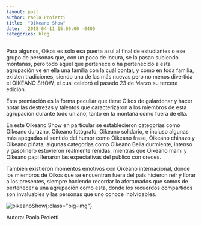 ```yaml
---
layout: post
author: Paola Proietti
title:  "Oikeano Show"
date:   2018-04-11 15:00:00 -0400
categories: blog
---
```


Para algunos, Oikos es solo esa puerta azul al final de estudiantes o ese grupo de personas que, con un poco de locura, se la pasan subiendo montañas, pero todo aquel que pertenece o ha pertenecido a esta agrupación ve en ella una familia con la cuál contar, y como en toda familia, existen tradiciones, siendo una de las más nuevas pero no menos divertida el OIKEANO SHOW, el cual celebró el pasado 23 de Marzo su tercera edición.

Esta premiación es la forma peculiar que tiene Oikos de galardonar y hacer notar las destrezas y talentos que caracterizaron a los miembros de esta agrupación durante todo un año, tanto en la montaña como fuera de ella.

En este Oikeano Show  en particular se establecieron categorías como Oikeano durazno, Oikeano fotógrafo, Oikeano solidario, e incluso algunas más apegadas al sentido del humor como Oikeano frase, Oikeano chinazo y Oikeano piñata; algunas categorías como Oikeano Bella durmiente, intenso y gasolinero estuvieron realmente reñidas, mientras que Oikeano mami y Oikeano papi llenaron las expectativas del público con creces. 

También existieron momentos emotivos con Oikeano internacional, donde los miembros de Oikos que se encuentran fuera del país hicieron reír y llorar a los presentes, siempre haciendo recordar lo afortunados que somos de pertenecer a una agrupación como esta, donde los recuerdos compartidos son invaluables y las personas que uno conoce inolvidables.

![oikeanoShow](http://gdurl.com/B7eX){:class="big-img"}

Autora: Paola Proietti
